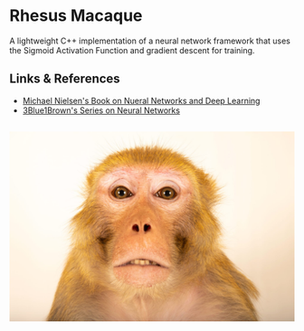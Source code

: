 
# Rhesus Macaque

A lightweight C++ implementation of a neural network framework that uses the Sigmoid Activation Function and gradient descent for training.

## Links & References

- [Michael Nielsen's Book on Nueral Networks and Deep Learning](http://neuralnetworksanddeeplearning.com/chap1.html)
- [3Blue1Brown's Series on Neural Networks](https://www.youtube.com/playlist?list=PLZHQObOWTQDNU6R1_67000Dx_ZCJB-3pi)

##

![Rhesus Macaque](https://raw.githubusercontent.com/aryan-cs/rhesus-macaque/refs/heads/master/rhesus-macaque.jpg)
